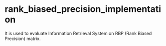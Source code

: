 # rank_biased_precision_implementation
It is used to evaluate Information Retrieval System on RBP (Rank Biased Precision) matrix.
